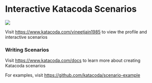 # Interactive Katacoda Scenarios

[![](http://shields.katacoda.com/katacoda/vineetjain1985/count.svg)](https://www.katacoda.com/vineetjain1985 "Get your profile on Katacoda.com")

Visit https://www.katacoda.com/vineetjain1985 to view the profile and interactive scenarios

### Writing Scenarios
Visit https://www.katacoda.com/docs to learn more about creating Katacoda scenarios

For examples, visit https://github.com/katacoda/scenario-example
